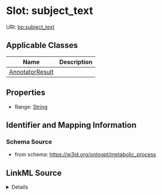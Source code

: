 # Slot: subject_text

URI: [bp:subject_text](http://w3id.org/ontogpt/metabolic-process-templatesubject_text)



<!-- no inheritance hierarchy -->




## Applicable Classes

| Name | Description |
| --- | --- |
[AnnotatorResult](AnnotatorResult.md) | 






## Properties

* Range: [String](String.md)







## Identifier and Mapping Information







### Schema Source


* from schema: https://w3id.org/ontogpt/metabolic_process




## LinkML Source

<details>
```yaml
name: subject_text
from_schema: https://w3id.org/ontogpt/metabolic_process
rank: 1000
alias: subject_text
owner: AnnotatorResult
domain_of:
- AnnotatorResult
range: string

```
</details>